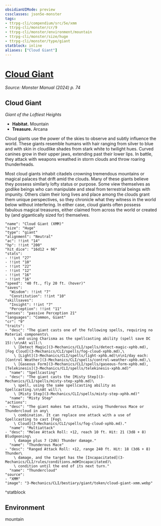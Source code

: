 ```yaml
---
obsidianUIMode: preview
cssclasses: json5e-monster
tags:
- ttrpg-cli/compendium/src/5e/xmm
- ttrpg-cli/monster/cr/9
- ttrpg-cli/monster/environment/mountain
- ttrpg-cli/monster/size/huge
- ttrpg-cli/monster/type/giant
statblock: inline
aliases: ["Cloud Giant"]
---
```

# [Cloud Giant](3-Mechanics\CLI\bestiary\giant/cloud-giant-xmm.md)
*Source: Monster Manual (2024) p. 74*  

## Cloud Giant

*Giant of the Loftiest Heights*

- **Habitat.** Mountain  
- **Treasure.** Arcana  

Cloud giants use the power of the skies to observe and subtly influence the world. These giants resemble humans with hair ranging from silver to blue and with skin in cloudlike shades from stark white to twilight hues. Curved canines grow in their upper jaws, extending past their lower lips. In battle, they attack with weapons wreathed in storm clouds and throw roaring thunderheads.

Most cloud giants inhabit citadels crowning tremendous mountains or magical palaces that drift amid the clouds. Many of these giants believe they possess similarly lofty status or purpose. Some view themselves as godlike beings who can manipulate and steal from terrestrial beings with impunity. Others claim their long lives and place among the clouds grant them unique perspectives, so they chronicle what they witness in the world below without interfering. In either case, cloud giants often possess fabulous magical treasures, either claimed from across the world or created by (and gigantically sized for) themselves.

```statblock
"name": "Cloud Giant (XMM)"
"size": "Huge"
"type": "giant"
"alignment": "Neutral"
"ac": !!int "14"
"hp": !!int "200"
"hit_dice": "16d12 + 96"
"stats":
- !!int "27"
- !!int "10"
- !!int "22"
- !!int "12"
- !!int "16"
- !!int "16"
"speed": "40 ft., fly 20 ft. (hover)"
"saves":
  "Wisdom": !!int "7"
  "Constitution": !!int "10"
"skillsaves":
  "Insight": !!int "7"
  "Perception": !!int "11"
"senses": "passive Perception 21"
"languages": "Common, Giant"
"cr": "9"
"traits":
- "desc": "The giant casts one of the following spells, requiring no Material components\
    \ and using Charisma as the spellcasting ability (spell save DC 15):\n\nAt will:\
    \ [Detect Magic](3-Mechanics/CLI/spells/detect-magic-xphb.md), [Fog Cloud](3-Mechanics/CLI/spells/fog-cloud-xphb.md),\
    \ [Light](3-Mechanics/CLI/spells/light-xphb.md)\n\n1/day each: [Control Weather](3-Mechanics/CLI/spells/control-weather-xphb.md),\
    \ [Gaseous Form](3-Mechanics/CLI/spells/gaseous-form-xphb.md), [Telekinesis](3-Mechanics/CLI/spells/telekinesis-xphb.md)"
  "name": "Spellcasting"
- "desc": "The giant casts the [Misty Step](3-Mechanics/CLI/spells/misty-step-xphb.md)\
    \ spell, using the same spellcasting ability as Spellcasting.\n\nAt will:\
    \ [Misty Step](3-Mechanics/CLI/spells/misty-step-xphb.md)"
  "name": "Misty Step"
"actions":
- "desc": "The giant makes two attacks, using Thunderous Mace or Thundercloud in any\
    \ combination. It can replace one attack with a use of Spellcasting to cast [Fog\
    \ Cloud](3-Mechanics/CLI/spells/fog-cloud-xphb.md)."
  "name": "Multiattack"
- "desc": "Melee Attack Roll: +12, reach 10 ft. Hit: 21 (3d8 + 8) Bludgeoning\
    \ damage plus 7 (2d6) Thunder damage."
  "name": "Thunderous Mace"
- "desc": "Ranged Attack Roll: +12, range 240 ft. Hit: 18 (3d6 + 8) Thunder\
    \ damage, and the target has the [Incapacitated](3-Mechanics/CLI/rules/conditions.md#Incapacitated)\
    \ condition until the end of its next turn."
  "name": "Thundercloud"
"source":
- "XMM"
"image": "3-Mechanics/CLI/bestiary/giant/token/cloud-giant-xmm.webp"
```
^statblock

## Environment

mountain